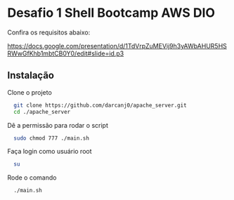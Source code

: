 
# Desafio 1 Shell Bootcamp AWS DIO

Confira os requisitos abaixo:

https://docs.google.com/presentation/d/1TdVrpZuMEVij9h3yAWbAHUR5HSRWwGfKhb1mbtCB0Y0/edit#slide=id.p3

## Instalação

Clone o projeto

```bash
  git clone https://github.com/darcanj0/apache_server.git
  cd ./apache_server
```

Dê a permissão para rodar o script
```bash 
  sudo chmod 777 ./main.sh
```

Faça login como usuário root

```bash 
  su
```

Rode o comando
```bash
  ./main.sh
```
    